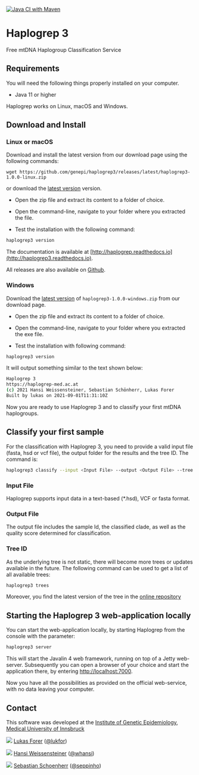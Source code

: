 [![Java CI with Maven](https://github.com/genepi/haplogrep3/actions/workflows/maven.yml/badge.svg)](https://github.com/genepi/haplogrep3/actions/workflows/maven.yml)

# Haplogrep 3

Free mtDNA Haplogroup Classification Service


## Requirements

You will need the following things properly installed on your computer.

* Java 11 or higher

Haplogrep works on Linux, macOS and Windows.

## Download and Install

### Linux or macOS

Download and install the latest version from our download page using the following commands:

```
wget https://github.com/genepi/haplogrep3/releases/latest/haplogrep3-1.0.0-linux.zip
```

or download the [latest version](https://github.com/genepi/haplogrep3/releases/latest) version.

- Open the zip file and extract its content to a folder of choice.

- Open the command-line, navigate to your folder where you extracted the file.

- Test the installation with the following command:

```sh
haplogrep3 version
```

The documentation is available at [http://haplogrep.readthedocs.io](http://haplogrep3.readthedocs.io).

All releases are also available on [Github](https://github.com/genepi/haplogrep3/releases).


### Windows

Download the [latest version](https://github.com/genepi/haplogrep3/releases/latest) of `haplogrep3-1.0.0-windows.zip` from our download page.

- Open the zip file and extract its content to a folder of choice.

- Open the command-line, navigate to your folder where you extracted the exe file.

- Test the installation with following command:

```sh
haplogrep3 version
```

It will output something similar to the text shown below:

```sh
Haplogrep 3
https://haplogrep-med.ac.at
(c) 2021 Hansi Weissensteiner, Sebastian Schönherr, Lukas Forer
Built by lukas on 2021-09-01T11:31:10Z
```

Now you are ready to use Haplogrep 3 and to classify your first mtDNA haplogroups.

## Classify your first sample

For the classification with Haplogrep 3, you need to provide a valid input file (fasta, hsd or vcf file), the output folder for the results and the tree ID. The command is:

```sh
haplogrep3 classify --input <Input File> --output <Output File> --tree <Tree Id>
```

### Input File

Haplogrep supports input data in a text-based (*.hsd), VCF or fasta format.

### Output File

The output file includes the sample Id, the classified clade, as well as the quality score determined for classification.

### Tree ID

As the underlying tree is not static, there will become more trees or updates available in the future. The following command can be used to get a list of all available trees:

```sh
haplogrep3 trees
```

Moreover, you find the latest version of the tree in the [online repository](https://genepi.github.io/haplogrep-trees/)

## Starting the Haplogrep 3 web-application locally

You can start the web-application locally, by starting Haplogrep from the console with the parameter:

```sh
haplogrep3 server
```
This will start the Javalin 4 web framework, running on top of a Jetty web-server. Subsequently you can open a browser of your choice and start the application there, by entering [http://localhost:7000](http://localhost:7000).

Now you have all the possibilities as provided on the official web-service, with no data leaving your computer.

## Contact

This software was developed at the [Institute of Genetic Epidemiology](https://genepi.i-med.ac.at/), [Medical University of Innsbruck](https://i-med.ac.at/)

![](https://avatars2.githubusercontent.com/u/210220?s=30) [Lukas Forer](mailto:lukas.forer@i-med.ac.at) ([@lukfor](https://twitter.com/lukfor))

![](https://avatars2.githubusercontent.com/u/1931865?s=30) [Hansi Weissensteiner](mailto:hansi.weissensteiner@i-med.ac.at) ([@whansi](https://twitter.com/whansi))

![](https://avatars2.githubusercontent.com/u/1942824?s=30) [Sebastian Schoenherr](mailto:sebastian.schoenherr@i-med.ac.at) ([@seppinho](https://twitter.com/seppinho))
